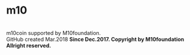 # m10
<br>m10coin supported by M10foundation.</br>
GitHub created Mar.2018
<strong>Since Dec.2017. Copyright by M10foundation Allright reserved.</strong>
